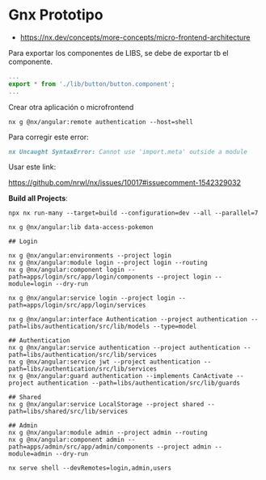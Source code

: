 # Gnx Prototipo

- https://nx.dev/concepts/more-concepts/micro-frontend-architecture

Para exportar los componentes de LIBS, se debe de exportar tb el componente.

````typescript
...
export * from './lib/button/button.component';
...
````

Crear otra aplicación o microfrontend

````shell
nx g @nx/angular:remote authentication --host=shell
````

Para corregir este error:

````markdown
nx Uncaught SyntaxError: Cannot use 'import.meta' outside a module
````

Usar este link:

https://github.com/nrwl/nx/issues/10017#issuecomment-1542329032

**Build all Projects**:

`````shell
npx nx run-many --target=build --configuration=dev --all --parallel=7
`````
`````shell
nx g @nx/angular:lib data-access-pokemon

## Login

nx g @nx/angular:environments --project login
nx g @nx/angular:module login --project login --routing
nx g @nx/angular:component login --path=apps/login/src/app/login/components --project login --module=login --dry-run

nx g @nx/angular:service login --project login --path=apps/login/src/app/login/services

nx g @nx/angular:interface Authentication --project authentication --path=libs/authentication/src/lib/models --type=model

## Authentication
nx g @nx/angular:service authentication --project authentication --path=libs/authentication/src/lib/services
nx g @nx/angular:service jwt --project authentication --path=libs/authentication/src/lib/services
nx g @nx/angular:guard authentication --implements CanActivate --project authentication --path=libs/authentication/src/lib/guards

## Shared
nx g @nx/angular:service LocalStorage --project shared --path=libs/shared/src/lib/services

## Admin
nx g @nx/angular:module admin --project admin --routing
nx g @nx/angular:component admin --path=apps/admin/src/app/admin/components --project admin --module=admin --dry-run

nx serve shell --devRemotes=login,admin,users

`````
